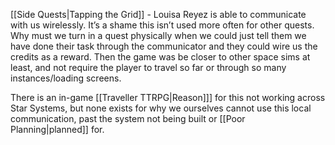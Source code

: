 
[[Side Quests|Tapping the Grid]] - Louisa Reyez is able to communicate with us wirelessly. It’s a shame this isn’t used more often for other quests. Why must we turn in a quest physically when we could just tell them we have done their task through the communicator and they could wire us the credits as a reward. Then the game was be closer to other space sims at least, and not require the player to travel so far or through so many instances/loading screens.

There is an in-game [[Traveller TTRPG|Reason]]] for this not working across Star Systems, but none exists for why we ourselves cannot use this local communication, past the system not being built or [[Poor Planning|planned]] for.
